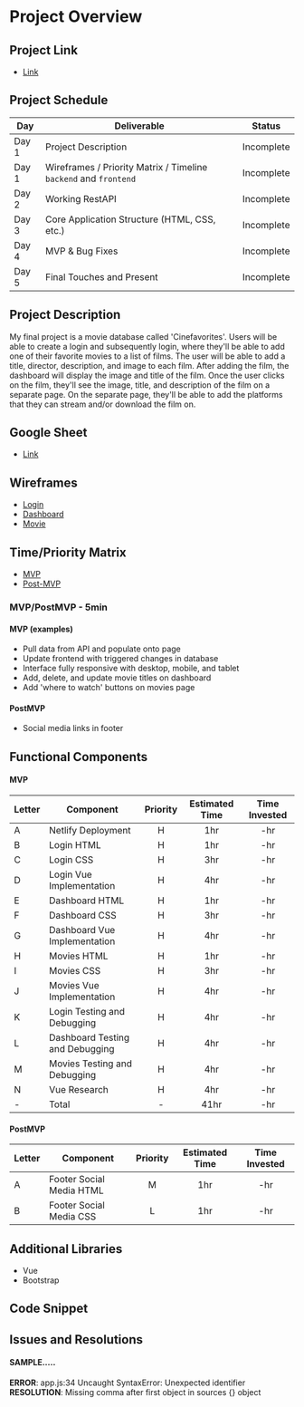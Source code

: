 # Project Overview

## Project Link
- [Link](https://cinefavorites.netlify.app/#/)

## Project Schedule

|  Day | Deliverable | Status
|---|---| ---|
|Day 1| Project Description | Incomplete
|Day 1| Wireframes / Priority Matrix / Timeline `backend` and `frontend`| Incomplete
|Day 2| Working RestAPI | Incomplete
|Day 3| Core Application Structure (HTML, CSS, etc.) | Incomplete
|Day 4| MVP & Bug Fixes | Incomplete
|Day 5| Final Touches and Present | Incomplete

## Project Description

My final project is a movie database called 'Cinefavorites'. Users will be able to create a login and subsequently login, where they'll be able to add one of their favorite movies to a list of films. The user will be able to add a title, director, description, and image to each film. After adding the film, the dashboard will display the image and title of the film. Once the user clicks on the film, they'll see the image, title, and description of the film on a separate page. On the separate page, they'll be able to add the platforms that they can stream and/or download the film on. 

## Google Sheet

- [Link](https://docs.google.com/spreadsheets/d/1MiYUM5Rr0hr_9kbYVNgYzxu88jngsMA9udl1Ox-z7Vw/edit?usp=sharing)

## Wireframes

- [Login](https://www.dropbox.com/s/ha4zgmijlqfok33/login-wireframe.pdf?dl=0)
- [Dashboard](https://www.dropbox.com/s/o2ki0mi8nvyyvd4/page-1-wireframe.pdf?dl=0)
- [Movie](https://www.dropbox.com/s/dz22kukh5bn3xg4/page-2-wireframe.pdf?dl=0)

## Time/Priority Matrix 
- [MVP](https://res.cloudinary.com/dpjdvsigb/image/upload/v1600056081/project-4-assets/frontend-mvp_gpnrdv.jpg)
- [Post-MVP](https://res.cloudinary.com/dpjdvsigb/image/upload/v1600056081/project-4-assets/frontend-post-mvp_jm8cvp.jpg)

### MVP/PostMVP - 5min  

#### MVP (examples)

- Pull data from API and populate onto page
- Update frontend with triggered changes in database
- Interface fully responsive with desktop, mobile, and tablet
- Add, delete, and update movie titles on dashboard
- Add 'where to watch' buttons on movies page

#### PostMVP 

- Social media links in footer

## Functional Components

#### MVP
| Letter | Component | Priority | Estimated Time | Time Invested |
| --- | --- | :---: |  :---: | :---: |
| A | Netlify Deployment | H | 1hr | -hr |
| B | Login HTML | H | 1hr | -hr |
| C | Login CSS | H | 3hr | -hr |
| D | Login Vue Implementation | H | 4hr | -hr |
| E | Dashboard HTML | H | 1hr | -hr |
| F | Dashboard CSS | H | 3hr | -hr |
| G | Dashboard Vue Implementation | H | 4hr | -hr |
| H | Movies HTML | H | 1hr | -hr |
| I | Movies CSS | H | 3hr | -hr |
| J | Movies Vue Implementation | H | 4hr | -hr |
| K | Login Testing and Debugging | H | 4hr | -hr |
| L | Dashboard Testing and Debugging | H | 4hr | -hr |
| M | Movies Testing and Debugging | H | 4hr | -hr |
| N | Vue Research | H | 4hr | -hr |
| - | Total | - | 41hr | -hr |

#### PostMVP
| Letter | Component | Priority | Estimated Time | Time Invested |
| --- | --- | :---: |  :---: | :---: |
| A | Footer Social Media HTML | M | 1hr | -hr |
| B | Footer Social Media CSS | L | 1hr | -hr |

## Additional Libraries
- Vue
- Bootstrap

## Code Snippet

## Issues and Resolutions

#### SAMPLE.....
**ERROR**: app.js:34 Uncaught SyntaxError: Unexpected identifier                                
**RESOLUTION**: Missing comma after first object in sources {} object